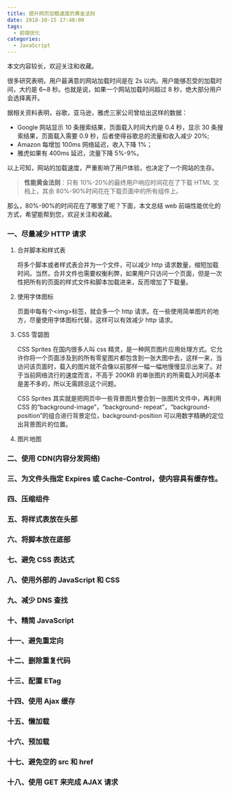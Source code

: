 ```yaml
---
title: 提升网页加载速度的黄金法则
date: 2018-10-15 17:48:00
tags:
  - 前端优化
categories:
  - JavaScript
---
```


本文内容较长，欢迎关注和收藏。

很多研究表明，用户最满意的网站加载时间是在 2s 以内。用户能够忍受的加载时间，大约是 6~8 秒。也就是说，如果一个网站加载时间超过 8 秒，绝大部分用户会选择离开。

据相关资料表明，谷歌，亚马逊，雅虎三家公司曾给出这样的数据：

- Google 网站显示 10 条搜索结果，页面载入时间大约是 0.4 秒，显示 30 条搜索结果，页面载入需要 0.9 秒，后者使得谷歌总的流量和收入减少 20%;
- Amazon 每增加 100ms 网络延迟，收入下降 1%；
- 雅虎如果有 400ms 延迟，流量下降 5%-9%。

以上可知，网站的加载速度，严重影响了用户体验，也决定了一个网站的生存。

> **性能黄金法则**：只有 10%-20%的最终用户响应时间花在了下载 HTML 文档上，其余 80%-90%时间花在下载页面中的所有组件上。

那么，80%-90%的时间花在了哪里了呢？下面，本文总结 web 前端性能优化的方式，希望能帮到您，欢迎关注和收藏。

### 一、尽量减少 HTTP 请求

1. 合并脚本和样式表

   将多个脚本或者样式表合并为一个文件，可以减少 http 请求数量，缩短加载时间。当然，合并文件也需要权衡利弊，如果用户只访问一个页面，但是一次性把所有的页面的样式文件和脚本加载进来，反而增加了下载量。

2. 使用字体图标

   页面中每有个<img\>标签，就会多一个 http 请求。在一些使用简单图片的地方，尽量使用字体图标代替，这样可以有效减少 http 请求。

3. CSS 雪碧图

   CSS Sprites 在国内很多人叫 css 精灵，是一种网页图片应用处理方式。它允许你将一个页面涉及到的所有零星图片都包含到一张大图中去，这样一来，当访问该页面时，载入的图片就不会像以前那样一幅一幅地慢慢显示出来了。对于当前网络流行的速度而言，不高于 200KB 的单张图片的所需载入时间基本是差不多的，所以无需顾忌这个问题。

   CSS Sprites 其实就是把网页中一些背景图片整合到一张图片文件中，再利用 CSS 的“background-image”，“background- repeat”，“background-position”的组合进行背景定位，background-position 可以用数字精确的定位出背景图片的位置。

4. 图片地图

### 二、使用 CDN(内容分发网络)

### 三、为文件头指定 Expires 或 Cache-Control，使内容具有缓存性。

### 四、压缩组件

### 五、将样式表放在头部

### 六、将脚本放在底部

### 七、避免 CSS 表达式

### 八、使用外部的 JavaScript 和 CSS

### 九、减少 DNS 查找

### 十、精简 JavaScript

### 十一、避免重定向

### 十二、删除重复代码

### 十三、配置 ETag

### 十四、使用 Ajax 缓存

### 十五、懒加载

### 十六、预加载

### 十七、避免空的 src 和 href

### 十八、使用 GET 来完成 AJAX 请求
